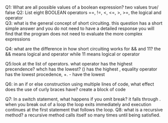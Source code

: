 Q1: What are all possible values of a boolean expression?
two values  true/ false
Q2: List eight BOOLEAN operators
==, !=, <, <=, >, >=,  the logical and operator  
Q3: what is the general concept of short circuiting. this question has a short simple answer and you do not need to have a detailed response
you will find that the program does not need to evaluate the more complex expressions

Q4: what are the difference in how short circuiting works for && and 11?
the && means  logical and operator while 11 means logical or operator

Q5:look at the list of operators. what operator has the highest precendence? whch has the lowest?
()  has the highest , equality operator has the lowest procedence, +. - have the lowest 

Q6: in an if or else construction using multiple lines of code, what effect does the use of curly braces have?
 create a block of code
 
Q7: In a switch statement, what happens if you omit break?
it falls through  . when you break out of a loop the loop exits immediately and execution continues at the first statement that follows the loop.
Q8: what is a recursive method?
a recursive method calls itself so many times until being satisfied. 
